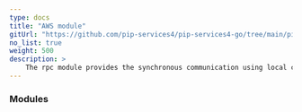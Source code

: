 ```yaml
---
type: docs
title: "AWS module"
gitUrl: "https://github.com/pip-services4/pip-services4-go/tree/main/pip-services4-aws-node"
no_list: true
weight: 500
description: > 
    The rpc module provides the synchronous communication using local calls or the HTTP(S) protocol. It contains both server and client side implementations.
---
```



### Modules
